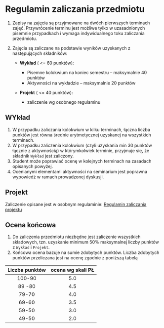 # Regulamin zaliczania przedmiotu

1. Zapisy na zajęcia są przyjmowane na dwóch pierwszych terminach zajęć. Przywrócenie terminu jest możliwe tylko w uzasadnionych pisemnie przypadkach i wymaga indywidualnego toku zaliczania przedmiotu.
1. Zajęcia są zaliczane na podstawie wyników uzyskanych z następujących składników:

   - **Wykład** ( <= 60 punktów):
     - Pisemne kolokwium na koniec semestru – maksymalnie 40 punktów
     - Aktywności na wykładzie – maksymalnie 20 punktów

   - **Projekt** ( <= 40 punktów):
      - zaliczenie wg osobnego regulaminu
  
## WYkład

1. W przypadku zaliczania kolokwium w kilku terminach, łączna liczba punktów jest równa średnie arytmetycznej uzyskanej na wszystkich terminach.
1. W przypadku zaliczenia kolokwium (czyli uzyskania min 30 punktów łącznie z aktywnością) w którymkolwiek terminie, przyjmuje się, że składnik `Wykład` jest zaliczony.
1. Student może poprawiać ocenę w kolejnych terminach na zasadach opisanych powyżej.
1. Ocenianymi elementami aktywności na seminarium jest poprawna wypowiedź w ramach prowadzonej dyskusji.

## Projekt

Zaliczenie opisane jest w osobnym regulaminie: [Regulamin zaliczania projektu](https://ftims.edu.p.lodz.pl/mod/page/view.php?id=70785)

## Ocena końcowa

1. Do zaliczenia przedmiotu niezbędne jest zaliczenie wszystkich składowych, tzn. uzyskanie minimum 50% maksymalnej liczby punktów z `Wykład` i `Projekt`.
1. Końcowa ocena bazuje na sumie zdobytych punktów. Liczba zdobytych punktów przeliczana jest na ocenę zgodnie z poniższą tabelą

| Liczba punktów | ocena wg skali PŁ |
| :------------: | :---------------: |
|     100-90     |        5.0        |
|     89 -80     |        4.5        |
|     79-70      |        4.0        |
|     69-60      |        3.5        |
|     59-50      |        3.0        |
|     49-50      |        2.0        |
